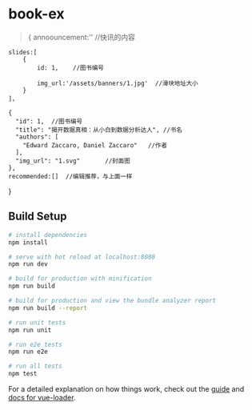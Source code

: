 # book-ex

>{
    annoouncement:''  //快讯的内容

    slides:[
        {
            id: 1,    //图书编号

            img_url:'/assets/banners/1.jpg'  //滑块地址大小 
        }
    ]，

    {
      "id": 1,  //图书编号
      "title": "揭开数据真相：从小白到数据分析达人", //书名
      "authors": [
        "Edward Zaccaro, Daniel Zaccaro"   //作者
      ],
      "img_url": "1.svg"       //封面图
    },
    recommended:[]  //编辑推荐，与上面一样
}

## Build Setup

``` bash
# install dependencies
npm install

# serve with hot reload at localhost:8080
npm run dev

# build for production with minification
npm run build

# build for production and view the bundle analyzer report
npm run build --report

# run unit tests
npm run unit

# run e2e tests
npm run e2e

# run all tests
npm test
```

For a detailed explanation on how things work, check out the [guide](http://vuejs-templates.github.io/webpack/) and [docs for vue-loader](http://vuejs.github.io/vue-loader).
